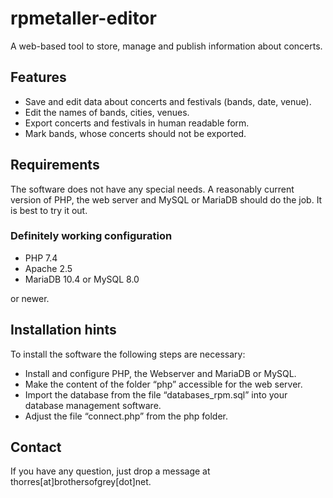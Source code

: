 # rpmetaller-editor
A web-based tool to store, manage and publish information about concerts.
## Features
* Save and edit data about concerts and festivals (bands, date, venue).
* Edit the names of bands, cities, venues.
* Export concerts and festivals in human readable form.
* Mark bands, whose concerts should not be exported.
## Requirements
The software does not have any special needs. A reasonably current version of PHP, the web server and MySQL or MariaDB should do the job. It is best to try it out.
### Definitely working configuration
* PHP 7.4
* Apache 2.5
* MariaDB 10.4 or MySQL 8.0

or newer.
## Installation hints
To install the software the following steps are necessary:
* Install and configure PHP, the Webserver and MariaDB or MySQL.
* Make the content of the folder “php” accessible for the web server.
* Import the database from the file “databases_rpm.sql” into your database management software.
* Adjust the file “connect.php” from the php folder.
## Contact
If you have any question, just drop a message at thorres[at]brothersofgrey[dot]net.
